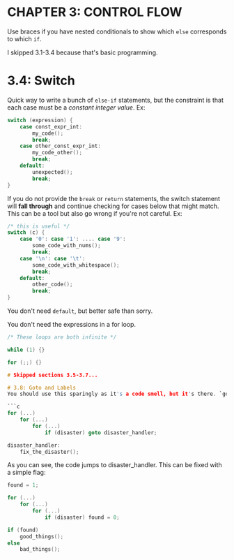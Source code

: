 # CHAPTER 3: CONTROL FLOW
Use braces if you have nested conditionals to show which `else` corresponds to which `if`.

I skipped 3.1-3.4 because that's basic programming.

# 3.4: Switch
Quick way to write a bunch of `else-if` statements, but the constraint is that each case must be a *constant integer value*. Ex:

```c
switch (expression) {
    case const_expr_int:
        my_code();
        break;
    case other_const_expr_int:
        my_code_other();
        break;
    default:
        unexpected();
        break;
}
```

If you do not provide the `break` or `return` statements, the switch statement will **fall through** and continue checking for cases below that might match. This can be a tool but also go wrong if you're not careful. Ex:

```c
/* this is useful */
switch (c) {
    case '0': case '1': .... case '9':
        some_code_with_nums();
        break;
    case '\n': case '\t':
        some_code_with_whitespace();
        break;
    default:
        other_code();
        break;
}
```

You don't need `default`, but better safe than sorry.

You don't need the expressions in a for loop.

```c
/* These loops are both infinite */

while (1) {}

for (;;) {}

# Skipped sections 3.5-3.7...

# 3.8: Goto and Labels
You should use this sparingly as it's a code smell, but it's there. `goto` is not used anywhere in the book except here, so don't be dumb.

```c
for (...)
    for (...)
        for (...)
            if (disaster) goto disaster_handler;

disaster_handler:
    fix_the_disaster();
```

As you can see, the code jumps to disaster_handler. This can be fixed with a simple flag:

```c
found = 1;

for (...)
    for (...)
        for (...)
            if (disaster) found = 0;

if (found)
    good_things();
else
    bad_things();
```

